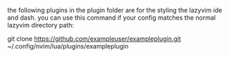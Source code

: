 the following plugins in the plugin folder are for the styling the lazyvim ide and dash.
you can use this command if your config matches the normal lazyvim directory path:

git clone https://github.com/exampleuser/exampleplugin.git ~/.config/nvim/lua/plugins/exampleplugin


